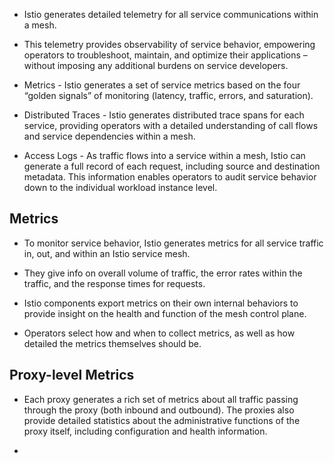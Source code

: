 
- Istio generates detailed telemetry for all service communications within a mesh.

- This telemetry provides observability of service behavior, empowering operators to troubleshoot, maintain, and optimize their applications – without imposing any additional burdens on service developers.

- Metrics -  Istio generates a set of service metrics based on the four “golden signals” of monitoring (latency, traffic, errors, and saturation). 

- Distributed Traces - Istio generates distributed trace spans for each service, providing operators with a detailed understanding of call flows and service dependencies within a mesh.

- Access Logs  - As traffic flows into a service within a mesh, Istio can generate a full record of each request, including source and destination metadata. This information enables operators to audit service behavior down to the individual workload instance level.

## Metrics

- To monitor service behavior, Istio generates metrics for all service traffic in, out, and within an Istio service mesh. 

- They give info on overall volume of traffic, the error rates within the traffic, and the response times for requests.

- Istio components export metrics on their own internal behaviors to provide insight on the health and function of the mesh control plane.

- Operators select how and when to collect metrics, as well as how detailed the metrics themselves should be. 

## Proxy-level Metrics

- Each proxy generates a rich set of metrics about all traffic passing through the proxy (both inbound and outbound). The proxies also provide detailed statistics about the administrative functions of the proxy itself, including configuration and health information.

- 
